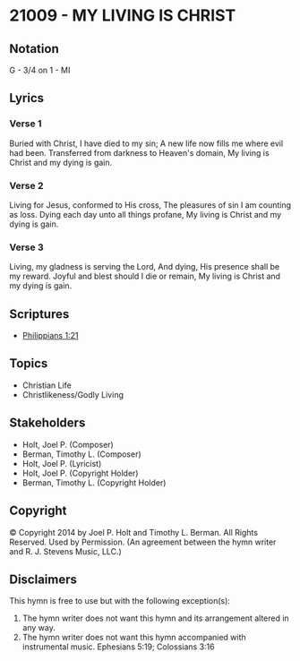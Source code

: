 # 21009 - MY LIVING IS CHRIST

## Notation

G - 3/4 on 1 - MI

## Lyrics

### Verse 1

Buried with Christ, I have died to my sin; A new life now fills me where evil had been. Transferred from darkness to Heaven's domain, My living is Christ and my dying is gain.

### Verse 2

Living for Jesus, conformed to His cross, The pleasures of sin I am counting as loss. Dying each day unto all things profane, My living is Christ and my dying is gain.

### Verse 3

Living, my gladness is serving the Lord, And dying, His presence shall be my reward. Joyful and blest should I die or remain, My living is Christ and my dying is gain.


## Scriptures

- [Philippians 1:21](https://www.biblegateway.com/passage/?search=Philippians%201%3A21)

## Topics

- Christian Life
- Christlikeness/Godly Living

## Stakeholders

- Holt, Joel P. (Composer)
- Berman, Timothy L. (Composer)
- Holt, Joel P. (Lyricist)
- Holt, Joel P. (Copyright Holder)
- Berman, Timothy L. (Copyright Holder)

## Copyright

© Copyright 2014 by Joel P. Holt and Timothy L. Berman. All Rights Reserved. Used by Permission.
(An agreement between the hymn writer and R. J. Stevens Music, LLC.)

## Disclaimers

This hymn is free to use but with the following exception(s):
1. The hymn writer does not want this hymn and its arrangement altered in any way.
2. The hymn writer does not want this hymn accompanied with instrumental music.
Ephesians 5:19; Colossians 3:16

